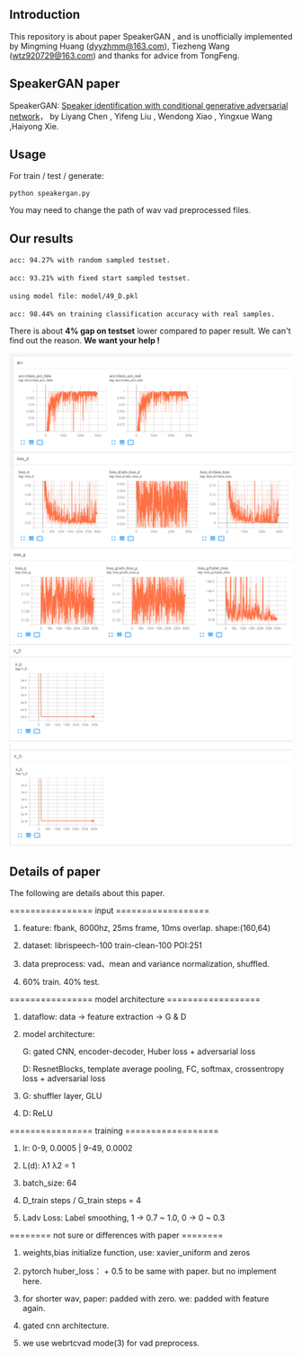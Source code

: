 ## Introduction ##

This repository is about paper SpeakerGAN , and is unofficially implemented by Mingming Huang (dyyzhmm@163.com), Tiezheng Wang (wtz920729@163.com) and thanks for advice from TongFeng.

## SpeakerGAN paper ##

SpeakerGAN: [Speaker identification with conditional generative adversarial network](https://www.researchgate.net/publication/344057150_SpeakerGAN_Speaker_Identification_with_Conditional_Generative_Adversarial_Network)， by Liyang Chen , Yifeng Liu , Wendong Xiao , Yingxue Wang ,Haiyong Xie.

## Usage ##
For train / test / generate: 

	python speakergan.py
    
You may need to change the path of wav vad preprocessed files.
    
## Our results ##

	acc: 94.27% with random sampled testset. 

	acc: 93.21% with fixed start sampled testset.

	using model file: model/49_D.pkl
    
    acc: 98.44% on training classification accuracy with real samples.

There is about **4% gap on testset** lower compared to paper result.    We can't find out the reason. **We want your help !**

![Alt accuracy](logs/acc.png)    
![Alt loss_d_loss_g](logs/loss.png)   
![Alt learning_rate](logs/lr.png)   
    
## Details of paper ##

The following are details about this paper.

================ input ==================

1. feature: fbank, 8000hz, 25ms frame, 10ms overlap. shape:(160,64)

2. dataset: librispeech-100 train-clean-100  POI:251

3. data preprocess:  vad、mean and variance normalization, shuffled.

4. 60% train. 40% test.


================ model architecture ==================

1. dataflow: data -> feature extraction -> G & D

2. model architecture:

      G: gated CNN, encoder-decoder, Huber loss + adversarial loss
   
      D: ResnetBlocks, template average pooling, FC, softmax, crossentropy loss + adversarial loss

3. G: shuffler layer, GLU

4. D: ReLU


================ training ==================

1. lr: 0-9, 0.0005 | 9-49, 0.0002

2. L(d): λ1 λ2 = 1

3. batch_size: 64

4. D_train steps / G_train steps = 4

5. Ladv Loss: Label smoothing, 1 -> 0.7 ~ 1.0, 0 -> 0 ~ 0.3


======== not sure or differences with paper ========

1. weights,bias initialize function, use: xavier_uniform and zeros

2. pytorch huber_loss： + 0.5 to be same with paper.  but no implement here.

3. for shorter wav, paper: padded with zero. we: padded with feature again.

4. gated cnn architecture.

5. we use webrtcvad mode(3) for vad preprocess.



